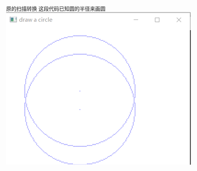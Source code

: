 原的扫描转换
这段代码已知圆的半径来画圆
![image](https://raw.githubusercontent.com/kiritoazk/Computer_Graphics/main/%E8%89%BE%E7%A5%96%E5%BA%B7_202011050311/img/4.bmp)

